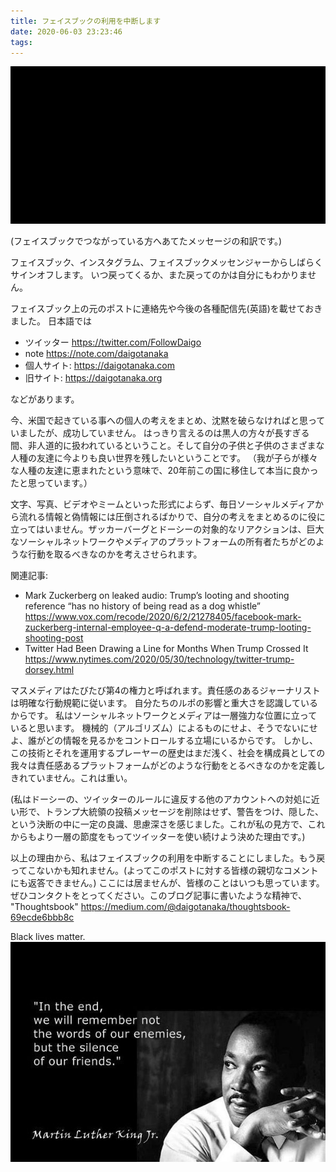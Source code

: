 ```yaml
---
title: フェイスブックの利用を中断します
date: 2020-06-03 23:23:46
tags:
---
```

![blackout](/images/blackout.png)

(フェイスブックでつながっている方へあてたメッセージの和訳です。)

フェイスブック、インスタグラム、フェイスブックメッセンジャーからしばらくサインオフします。
いつ戻ってくるか、また戻ってのかは自分にもわかりません。

フェイスブック上の元のポストに連絡先や今後の各種配信先(英語)を載せておきました。
日本語では
- ツイッター https://twitter.com/FollowDaigo
- note https://note.com/daigotanaka
- 個人サイト: https://daigotanaka.com
- 旧サイト: https://daigotanaka.org

などがあります。

今、米国で起きている事への個人の考えをまとめ、沈黙を破らなければと思っていましたが、成功していません。
はっきり言えるのは黒人の方々が長すぎる間、非人道的に扱われているということ。そして自分の子供と子供のさまざまな人種の友達に今よりも良い世界を残したいということです。
（我が子らが様々な人種の友達に恵まれたという意味で、20年前この国に移住して本当に良かったと思っています。）

文字、写真、ビデオやミームといった形式によらず、毎日ソーシャルメディアから流れる情報と偽情報には圧倒されるばかりで、自分の考えをまとめるのに役に立ってはいません。ザッカーバーグとドーシーの対象的なリアクションは、巨大なソーシャルネットワークやメディアのプラットフォームの所有者たちがどのような行動を取るべきなのかを考えさせられます。

関連記事:
- Mark Zuckerberg on leaked audio: Trump’s looting and shooting reference “has no history of being read as a dog whistle”
https://www.vox.com/recode/2020/6/2/21278405/facebook-mark-zuckerberg-internal-employee-q-a-defend-moderate-trump-looting-shooting-post
- Twitter Had Been Drawing a Line for Months When Trump Crossed It
https://www.nytimes.com/2020/05/30/technology/twitter-trump-dorsey.html

マスメディアはたびたび第4の権力と呼ばれます。責任感のあるジャーナリストは明確な行動規範に従います。
自分たちのルポの影響と重大さを認識しているからです。
私はソーシャルネットワークとメディアは一層強力な位置に立っていると思います。
機械的（アルゴリズム）によるものにせよ、そうでないにせよ、誰がどの情報を見るかをコントロールする立場にいるからです。
しかし、この技術とそれを運用するプレーヤーの歴史はまだ浅く、社会を構成員としての我々は責任感あるプラットフォームがどのような行動をとるべきなのかを定義しきれていません。これは重い。

(私はドーシーの、ツイッターのルールに違反する他のアカウントへの対処に近い形で、トランプ大統領の投稿メッセージを削除はせず、警告をつけ、隠した、という決断の中に一定の良識、思慮深さを感じました。これが私の見方で、これからもより一層の節度をもってツイッターを使い続けよう決めた理由です。)

以上の理由から、私はフェイスブックの利用を中断することにしました。もう戻ってこないかも知れません。(よってこのポストに対する皆様の親切なコメントにも返答できません。)
ここには居ませんが、皆様のことはいつも思っています。ぜひコンタクトをとってください。このブログ記事に書いたような精神で、
"Thoughtsbook" https://medium.com/@daigotanaka/thoughtsbook-69ecde6bbb8c

Black lives matter.
![mlk](/images/mlk-on-silent-friends.jpg)
